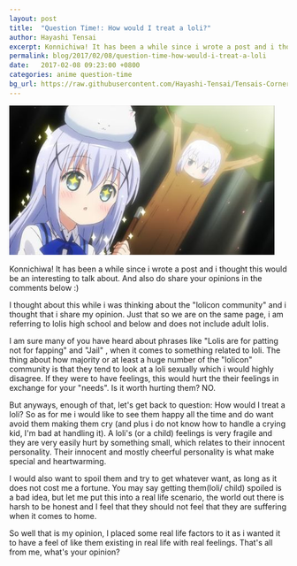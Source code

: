 ```yaml
---
layout: post
title:  "Question Time!: How would I treat a loli?"
author: Hayashi Tensai
excerpt: Konnichiwa! It has been a while since i wrote a post and i thought this would be an interesting to talk about. And also do share your opinions in the comments below :)
permalink: blog/2017/02/08/question-time-how-would-i-treat-a-loli
date:   2017-02-08 09:23:00 +0800
categories: anime question-time
bg_url: https://raw.githubusercontent.com/Hayashi-Tensai/Tensais-Corner/master/assets/blog-images/anime/chino.jpg
---
```


![Chino image](https://raw.githubusercontent.com/Hayashi-Tensai/Tensais-Corner/master/assets/blog-images/anime/chino.jpg)

Konnichiwa! It has been a while since i wrote a post and i thought this would be an interesting to talk about. And also do share your opinions in the comments below :)

I thought about this while i was thinking about the "lolicon community" and i thought that i share my opinion. Just that so we are on the same page, i am referring to lolis high school and below and does not include adult lolis.

I am sure many of you have heard about phrases like "Lolis are for patting not for fapping" and "Jail" , when it comes to something related to loli. The thing about how majority or at least a huge number of the "lolicon" community is that they tend to look at a loli sexually which i would highly disagree. If they were to have feelings, this would hurt the their feelings in exchange for your "needs". Is it worth hurting them? NO.

But anyways, enough of that, let's get back to question: How would I treat a loli? So as for me i would like to see them happy all the time and do want avoid them making them cry (and plus i do not know how to handle a crying kid, I'm bad at handling it). A loli's (or a child) feelings is very fragile and they are very easily hurt by something small, which relates to their innocent personality. Their innocent and mostly cheerful personality is what make special and heartwarming.

I would also want to spoil them and try to get whatever want, as long as it does not cost me a fortune. You may say getting them(loli/ child) spoiled is a bad idea, but let me put this into a real life scenario, the world out there is harsh to be honest and I feel that they should not feel that they are suffering when it comes to home.

So well that is my opinion, I placed some real life factors to it as i wanted it to have a feel of like them existing in real life with real feelings. That's all from me, what's your opinion?